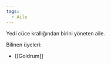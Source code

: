 ```yaml
---
tags:
  - Aile
---  
```

  
Yedi cüce krallığından birini yöneten aile.  
  
Bilinen üyeleri:  
- [[Goldrum]]